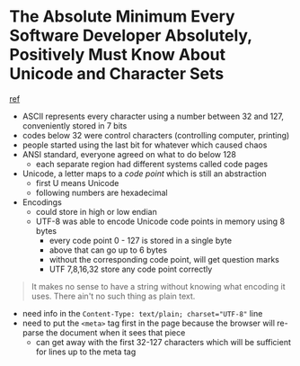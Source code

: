 # The Absolute Minimum Every Software Developer Absolutely, Positively Must Know About Unicode and Character Sets 
[ref](https://www.joelonsoftware.com/2003/10/08/the-absolute-minimum-every-software-developer-absolutely-positively-must-know-about-unicode-and-character-sets-no-excuses/)

- ASCII represents every character using a number between 32 and 127, conveniently stored in 7 bits
- codes below 32 were control characters (controlling computer, printing)
- people started using the last bit for whatever which caused chaos
- ANSI standard, everyone agreed on what to do below 128 
  - each separate region had different systems called code pages
- Unicode, a letter maps to a *code point* which is still an abstraction
  - first U means Unicode
  - following numbers are hexadecimal
- Encodings
  - could store in high or low endian
  - UTF-8 was able to encode Unicode code points in memory using 8 bytes
    - every code point 0 - 127 is stored in a single byte
    - above that can go up to 6 bytes
    -  without the corresponding code point, will get question marks
    -  UTF 7,8,16,32 store any code point correctly
> It makes no sense to have a string without knowing what encoding it uses.
> There ain't no such thing as plain text.

- need info in the `Content-Type: text/plain; charset="UTF-8"` line
- need to put the `<meta>` tag first in the page because the browser will re-parse the document when it sees that piece
  - can get away with the first 32-127 characters which will be sufficient for lines up to the meta tag 